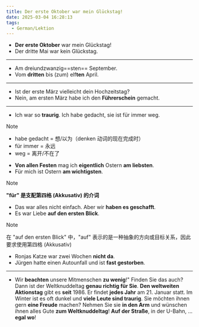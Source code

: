 ```yaml
---
title: Der erste Oktober war mein Glückstag!
date: 2025-03-04 16:28:13
tags:
  - German/Lektion
---
```

- **Der erste Oktober** war mein Glückstag!
- Der dritte Mai war kein Glückstag.
---
- Am dreiundzwanzig==sten== September.
- Vom **dritten** bis (zum) elf**ten** April.
---
- Ist der erste März vielleicht dein Hochzeitstag?
- Nein, am ersten März habe ich den **Führerschein** gemacht.
---
- Ich war so **traurig**. Ich habe gedacht, sie ist für immer weg.

> [!NOTE]
>
> - habe gedacht = 想/以为（denken 动词的现在完成时）
> - für immer = 永远
> - weg = 离开/不在了

- **Von allen Festen** mag ich **eigentlich** Ostern **am liebsten**.
- Für mich ist Ostern **am wichtigsten**.

> [!NOTE]
>
> **"für" 是支配第四格 (Akkusativ) 的介词**

- Das war alles nicht einfach. Aber wir **haben es geschafft**.
- Es war Liebe **auf den ersten Blick**.

> [!NOTE]
>
> 在 "auf den ersten Blick" 中，"auf" 表示的是一种抽象的方向或目标关系，因此要求使用第四格 (Akkusativ)

- Ronjas Katze war zwei Wochen **nicht da**.
- Jürgen hatte einen Autounfall und ist **fast gestorben**.
---
- Wir **beachten** unsere Mitmenschen **zu wenig**!" Finden Sie das auch? Dann ist der Weltknuddeltag **genau richtig für Sie**. **Den weltweiten Aktionstag** gibt es **seit** 1986. Er findet **jedes Jahr** am 21. Januar statt. Im Winter ist es oft dunkel und **viele Leute sind traurig**. Sie möchten ihnen gern **eine Freude** machen? Nehmen Sie sie **in den Arm** und wünschen ihnen alles Gute **zum Weltknuddeltag**! **Auf der Straße**, in der U-Bahn, … **egal wo**!
